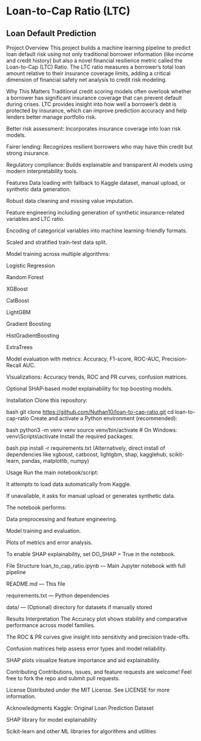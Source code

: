 # Loan-to-Cap Ratio (LTC) 
## Loan Default Prediction
Project Overview
This project builds a machine learning pipeline to predict loan default risk using not only traditional borrower information (like income and credit history) but also a novel financial resilience metric called the Loan-to-Cap (LTC) Ratio. The LTC ratio measures a borrower’s total loan amount relative to their insurance coverage limits, adding a critical dimension of financial safety net analysis to credit risk modeling.

Why This Matters
Traditional credit scoring models often overlook whether a borrower has significant insurance coverage that can prevent default during crises. LTC provides insight into how well a borrower’s debt is protected by insurance, which can improve prediction accuracy and help lenders better manage portfolio risk.

Better risk assessment: Incorporates insurance coverage into loan risk models.

Fairer lending: Recognizes resilient borrowers who may have thin credit but strong insurance.

Regulatory compliance: Builds explainable and transparent AI models using modern interpretability tools.

Features
Data loading with fallback to Kaggle dataset, manual upload, or synthetic data generation.

Robust data cleaning and missing value imputation.

Feature engineering including generation of synthetic insurance-related variables and LTC ratio.

Encoding of categorical variables into machine learning-friendly formats.

Scaled and stratified train-test data split.

Model training across multiple algorithms:

Logistic Regression

Random Forest

XGBoost

CatBoost

LightGBM

Gradient Boosting

HistGradientBoosting

ExtraTrees

Model evaluation with metrics: Accuracy, F1-score, ROC-AUC, Precision-Recall AUC.

Visualizations: Accuracy trends, ROC and PR curves, confusion matrices.

Optional SHAP-based model explainability for top boosting models.

Installation
Clone this repository:

bash
git clone https://github.com/Nuthan10/loan-to-cap-ratio.git
cd loan-to-cap-ratio
Create and activate a Python environment (recommended):

bash
python3 -m venv venv
source venv/bin/activate  # On Windows: venv\Scripts\activate
Install the required packages:

bash
pip install -r requirements.txt
(Alternatively, direct install of dependencies like xgboost, catboost, lightgbm, shap, kagglehub, scikit-learn, pandas, matplotlib, numpy)

Usage
Run the main notebook/script:

It attempts to load data automatically from Kaggle.

If unavailable, it asks for manual upload or generates synthetic data.

The notebook performs:

Data preprocessing and feature engineering.

Model training and evaluation.

Plots of metrics and error analysis.

To enable SHAP explainability, set DO_SHAP = True in the notebook.

File Structure
loan_to_cap_ratio.ipynb — Main Jupyter notebook with full pipeline

README.md — This file

requirements.txt — Python dependencies

data/ — (Optional) directory for datasets if manually stored

Results Interpretation
The Accuracy plot shows stability and comparative performance across model families.

The ROC & PR curves give insight into sensitivity and precision trade-offs.

Confusion matrices help assess error types and model reliability.

SHAP plots visualize feature importance and aid explainability.

Contributing
Contributions, issues, and feature requests are welcome!
Feel free to fork the repo and submit pull requests.

License
Distributed under the MIT License. See LICENSE for more information.

Acknowledgments
Kaggle: Original Loan Prediction Dataset

SHAP library for model explainability

Scikit-learn and other ML libraries for algorithms and utilities
